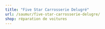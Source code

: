 ```yaml
---
title: "Five Star Carrosserie Delugré"
url: /saumur/five-star-carrosserie-delugre/
shop: réparation de voitures
---
```

